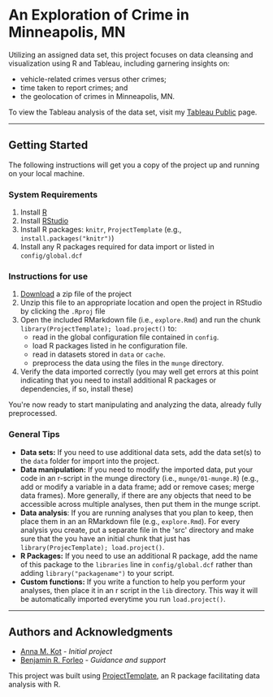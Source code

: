 # An Exploration of Crime in Minneapolis, MN
Utilizing an assigned data set, this project focuses on data cleansing and visualization using R and Tableau, including garnering insights on:

* vehicle-related crimes versus other crimes;
* time taken to report crimes; and
* the geolocation of crimes in Minneapolis, MN.

To view the Tableau analysis of the data set, visit my [Tableau Public](https://public.tableau.com/profile/anna.m.kot#!/vizhome/RaleighCrimeDashboard2_0/VehicleandNon-VehicleRelatedOffenses) page.

---

## Getting Started
The following instructions will get you a copy of the project up and running on your local machine.

### System Requirements
1. Install [R](https://cran.rstudio.com/)
2. Install [RStudio](https://www.rstudio.com/products/rstudio/download3/)
3. Install R packages: `knitr`, `ProjectTemplate`  (e.g., `install.packages("knitr")`)
4. Install any R packages required for data import or listed in `config/global.dcf`

### Instructions for use

1. [Download](https://github.com/kotanna/minneapolis-crime/archive/master.zip) a zip file of the project
2. Unzip this file to an appropriate location and open the project in RStudio by clicking the `.Rproj` file 
3. Open the included RMarkdown file (i.e., `explore.Rmd`) and run the chunk `library(ProjectTemplate); load.project()` to:
    * read in the global configuration file contained in `config`.
    * load R packages listed in he configuration file.
    * read in datasets stored in `data` or `cache`.
    * preprocess the data using the files in the `munge` directory.
4. Verify the data imported correctly (you may well get errors at this point indicating that you need to install additional R packages or dependencies, if so, install these)

You're now ready to start manipulating and analyzing the data, already fully preprocessed.

### General Tips

* **Data sets:** If you need to use additional data sets, add the data set(s) to the `data` folder for import into the project.
* **Data manipulation:** If you need to modify the imported data, put your code in an r-script in the munge directory (i.e., `munge/01-munge.R`) (e.g., add or modify a variable in a data frame; add or remove cases; merge data frames). More generally, if there are any objects that need to be accessible across multiple analyses, then put them in the munge script.
* **Data analysis**: If you are running analyses that you plan to keep, then place them in an an RMarkdown file (e.g., `explore.Rmd`). For every analysis you create, put a separate file in the 'src' directory and make sure that the you have an initial chunk that just has `library(ProjecTemplate); load.project()`.
* **R Packages:** If you need to use an additional R package, add the name of this package to the `libraries` line in `config/global.dcf` rather than adding `library("packagename")` to your script.
* **Custom functions:** If you write a function to help you perform your analyses, then place it in an r script in the `lib` directory. This way it will be automatically imported everytime you run `load.project()`.

---

## Authors and Acknowledgments
* [Anna M. Kot](https://github.com/kotanna) - *Initial project*
* [Benjamin R. Forleo](https://github.com/benforleo) - *Guidance and support*

This project was built using [ProjectTemplate](http://projecttemplate.net/), an R package facilitating data analysis with R.
